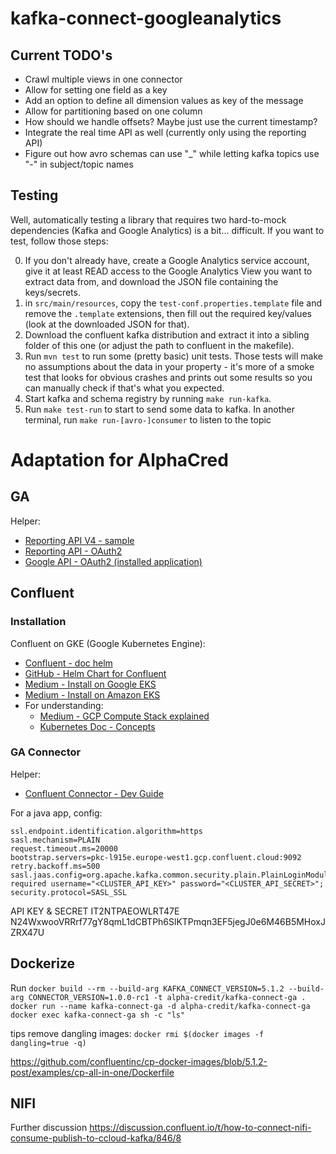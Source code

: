 # kafka-connect-googleanalytics

## Current TODO's

* Crawl multiple views in one connector
* Allow for setting one field as a key
* Add an option to define all dimension values as key of the message
* Allow for partitioning based on one column
* How should we handle offsets? Maybe just use the current timestamp?
* Integrate the real time API as well (currently only using the reporting API)
* Figure out how avro schemas can use "_" while letting kafka topics use "-" in subject/topic names

## Testing

Well, automatically testing a library that requires two hard-to-mock dependencies (Kafka and Google Analytics) is a bit... difficult. If you want to test, follow those steps:

0. If you don't already have, create a Google Analytics service account, give it at least READ access to the Google Analytics View you want to extract data from, and download the JSON file containing the keys/secrets. 
1. in `src/main/resources`, copy the `test-conf.properties.template` file and remove the `.template` extensions, then fill out the required key/values (look at the downloaded JSON for that). 
2. Download the confluent kafka distribution and extract it into a sibling folder of this one (or adjust the path to confluent in the makefile).
3. Run `mvn test` to run some (pretty basic) unit tests. Those tests will make no assumptions about the data in your property - it's more of a smoke test that looks for obvious crashes and prints out some results so you can manually check if that's what you expected.
4. Start kafka and schema registry by running `make run-kafka`.
5. Run `make test-run` to start to send some data to kafka. In another terminal, run `make run-[avro-]consumer` to listen to the topic

# Adaptation for AlphaCred

## GA

Helper:
* [Reporting API V4 - sample](https://developers.google.com/analytics/devguides/reporting/core/v4/quickstart/service-java)
* [Reporting API - OAuth2](https://developers.google.com/analytics/devguides/reporting/core/v4/authorization)
* [Google API - OAuth2 (installed application)](https://developers.google.com/api-client-library/java/google-api-java-client/oauth2#installed_applications)


## Confluent

### Installation


Confluent on GKE (Google Kubernetes Engine): 
* [Confluent - doc helm](https://docs.confluent.io/current/installation/installing_cp/cp-helm-charts/docs/index.html)
* [GitHub - Helm Chart for Confluent](https://github.com/confluentinc/cp-helm-charts/blob/master/charts/cp-kafka/README.md)
* [Medium - Install on Google EKS](https://medium.com/google-cloud/installing-helm-in-google-kubernetes-engine-7f07f43c536e)
* [Medium - Install on Amazon EKS](https://medium.com/devopslinks/install-confluent-kafka-platform-onto-amazon-eks-using-helm-chart-33c36a3b112)
* For understanding:
  - [Medium - GCP Compute Stack explained](https://medium.com/google-cloud/gcp-the-google-cloud-platform-compute-stack-explained-c4ebdccd299b)
  - [Kubernetes Doc - Concepts](https://kubernetes.io/docs/concepts/)

### GA Connector

Helper:
* [Confluent Connector - Dev Guide](https://docs.confluent.io/current/connect/devguide.html)

For a java app, config:
```
ssl.endpoint.identification.algorithm=https
sasl.mechanism=PLAIN
request.timeout.ms=20000
bootstrap.servers=pkc-l915e.europe-west1.gcp.confluent.cloud:9092
retry.backoff.ms=500
sasl.jaas.config=org.apache.kafka.common.security.plain.PlainLoginModule required username="<CLUSTER_API_KEY>" password="<CLUSTER_API_SECRET>";
security.protocol=SASL_SSL
```

API KEY & SECRET
IT2NTPAEOWLRT47E
N24WxwooVRRrf77gY8qmL1dCBTPh6SlKTPmqn3EF5jegJ0e6M46B5MHoxJZRX47U


## Dockerize

Run `docker build --rm --build-arg KAFKA_CONNECT_VERSION=5.1.2 --build-arg CONNECTOR_VERSION=1.0.0-rc1 -t alpha-credit/kafka-connect-ga .`
`docker run --name kafka-connect-ga -d alpha-credit/kafka-connect-ga`
`docker exec kafka-connect-ga sh -c "ls"`

tips remove dangling images: `docker rmi $(docker images -f dangling=true -q)`


https://github.com/confluentinc/cp-docker-images/blob/5.1.2-post/examples/cp-all-in-one/Dockerfile

## NIFI


Further discussion
https://discussion.confluent.io/t/how-to-connect-nifi-consume-publish-to-ccloud-kafka/846/8